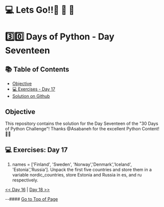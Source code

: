#  💻 Lets Go!!🚀 🚀 🚀 

#  3️⃣0️⃣ Days of Python - Day Seventeen

## 📚 Table of Contents
- [Objective](#objective)
- [💻 Exercises - Day 17](#-exercises-day-17)
- [Solution on Github](https://github.com/zidude1234/30_Days_of_Python/blob/main/Day%2017/Python%20Syntax/Day17%20Syntax.py)

## Objective
This repository contains the solution for the Day Seventeen of the "30 Days of Python Challenge"!
Thanks @Asabaneh for the excellent Python Content! 👋🏻

## 💻 Exercises: Day 17

1. names = ['Finland', 'Sweden', 'Norway','Denmark','Iceland', 'Estonia','Russia']. Unpack the first five countries and store them in a variable nordic_countries, store Estonia and Russia in es, and ru respectively.


 [<< Day 16](../Day%2016/README.md) | [Day 18 >>](../Day%2018/README.md)


--#### [Go to Top of Page](#objective)
